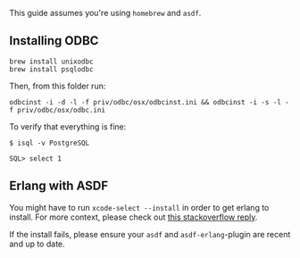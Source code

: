 This guide assumes you're using `homebrew` and `asdf`.

## Installing ODBC

```
brew install unixodbc
brew install psqlodbc
```

Then, from this folder run:

```
odbcinst -i -d -l -f priv/odbc/osx/odbcinst.ini && odbcinst -i -s -l -f priv/odbc/osx/odbc.ini
```

To verify that everything is fine:

```
$ isql -v PostgreSQL

SQL> select 1
```

## Erlang with ASDF

You might have to run `xcode-select --install` in order to get erlang to install.
For more context, please check out [this stackoverflow
reply](https://stackoverflow.com/questions/39236691/building-otp-18-3-on-os-x-10-9-odbc-library-header-check-failed/40184770#40184770).

If the install fails, please ensure your `asdf` and `asdf-erlang`-plugin are recent and up to date.
